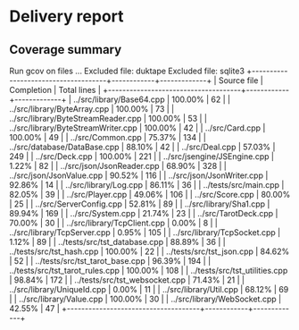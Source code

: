 
# Delivery report

## Coverage summary

Run gcov on files ...
Excluded file: duktape
Excluded file: sqlite3
+-------------------------------------+------------+-------------+
| Source file                         | Completion | Total lines |
+-------------------------------------+------------+-------------+
| ../src/library/Base64.cpp           | 100.00%    | 62          |
| ../src/library/ByteArray.cpp        | 100.00%    | 73          |
| ../src/library/ByteStreamReader.cpp | 100.00%    | 53          |
| ../src/library/ByteStreamWriter.cpp | 100.00%    | 42          |
| ../src/Card.cpp                     | 100.00%    | 49          |
| ../src/Common.cpp                   | 75.37%     | 134         |
| ../src/database/DataBase.cpp        | 88.10%     | 42          |
| ../src/Deal.cpp                     | 57.03%     | 249         |
| ../src/Deck.cpp                     | 100.00%    | 221         |
| ../src/jsengine/JSEngine.cpp        | 1.22%      | 82          |
| ../src/json/JsonReader.cpp          | 68.90%     | 328         |
| ../src/json/JsonValue.cpp           | 90.52%     | 116         |
| ../src/json/JsonWriter.cpp          | 92.86%     | 14          |
| ../src/library/Log.cpp              | 86.11%     | 36          |
| ../tests/src/main.cpp               | 82.05%     | 39          |
| ../src/Player.cpp                   | 49.06%     | 106         |
| ../src/Score.cpp                    | 80.00%     | 25          |
| ../src/ServerConfig.cpp             | 52.81%     | 89          |
| ../src/library/Sha1.cpp             | 89.94%     | 169         |
| ../src/System.cpp                   | 21.74%     | 23          |
| ../src/TarotDeck.cpp                | 70.00%     | 30          |
| ../src/library/TcpClient.cpp        | 0.00%      | 8           |
| ../src/library/TcpServer.cpp        | 0.95%      | 105         |
| ../src/library/TcpSocket.cpp        | 1.12%      | 89          |
| ../tests/src/tst_database.cpp       | 88.89%     | 36          |
| ../tests/src/tst_hash.cpp           | 100.00%    | 22          |
| ../tests/src/tst_json.cpp           | 84.62%     | 52          |
| ../tests/src/tst_tarot_base.cpp     | 96.39%     | 194         |
| ../tests/src/tst_tarot_rules.cpp    | 100.00%    | 108         |
| ../tests/src/tst_utilities.cpp      | 98.84%     | 172         |
| ../tests/src/tst_websocket.cpp      | 71.43%     | 21          |
| ../src/library/UniqueId.cpp         | 0.00%      | 11          |
| ../src/library/Util.cpp             | 68.12%     | 69          |
| ../src/library/Value.cpp            | 100.00%    | 30          |
| ../src/library/WebSocket.cpp        | 42.55%     | 47          |
+-------------------------------------+------------+-------------+

